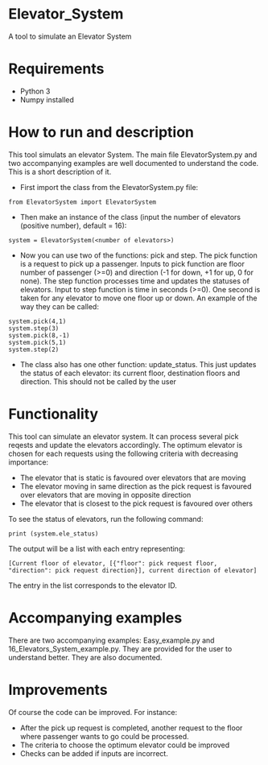# Elevator_System
A tool to simulate an Elevator System
# Requirements
- Python 3
- Numpy installed

# How to run and description
This tool simulats an elevator System. The main file ElevatorSystem.py and two accompanying examples are well documented to understand the code. This is a short description of it.

- First import the class from the ElevatorSystem.py file:
```
from ElevatorSystem import ElevatorSystem 
```
- Then make an instance of the class (input the number of elevators (positive number), default = 16):
```
system = ElevatorSystem(<number of elevators>)
```
- Now you can use two of the functions: pick and step. The pick function is a request to pick up a passenger. Inputs to pick function are floor number of passenger (>=0) and direction (-1 for down, +1 for up, 0 for none). The step function processes time and updates the statuses of elevators. Input to step function is time in seconds (>=0). One second is taken for any elevator to move one floor up or down. An example of the way they can be called:
```
system.pick(4,1)
system.step(3)
system.pick(8,-1)
system.pick(5,1)
system.step(2)
```
- The class also has one other function: update_status. This just updates the status of each elevator: its current floor, destination floors and direction. This should not be called by the user

# Functionality
This tool can simulate an elevator system. It can process several pick reqests and update the elevators accordingly. The optimum elevator is chosen for each requests using the following criteria with decreasing importance:
- The elevator that is static is favoured over elevators that are moving
- The elevator moving in same direction as the pick request is favoured over elevators that are moving in opposite direction
- The elevator that is closest to the pick request is favoured over others

To see the status of elevators, run the following command:
```
print (system.ele_status)
```
The output will be a list with each entry representing:
```
[Current floor of elevator, [{"floor": pick request floor, "direction": pick request direction}], current direction of elevator]
```
The entry in the list corresponds to the elevator ID.

# Accompanying examples
There are two accompanying examples: Easy_example.py and 16_Elevators_System_example.py. They are provided for the user to understand better. They are also documented.

# Improvements
Of course the code can be improved. For instance:
- After the pick up request is completed, another request to the floor where passenger wants to go could be processed.
- The criteria to choose the optimum elevator could be improved
- Checks can be added if inputs are incorrect. 